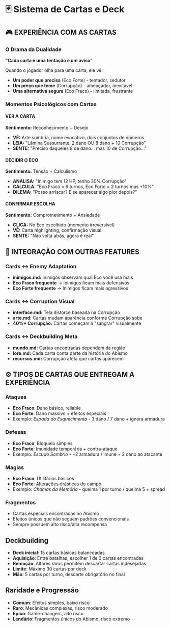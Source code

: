 # 🃏 Sistema de Cartas e Deck

## 🎮 EXPERIÊNCIA COM AS CARTAS

### O Drama da Dualidade
**"Cada carta é uma tentação e um aviso"**

Quando o jogador olha para uma carta, ele vê:
- **Um poder que precisa** (Eco Forte) - tentador, sedutor
- **Um preço que teme** (Corrupção) - ameaçador, inevitável
- **Uma alternativa segura** (Eco Fraco) - limitada, frustrante

### Momentos Psicológicos com Cartas

#### VER A CARTA
**Sentimento:** Reconhecimento + Desejo
- **VÊ:** Arte sombria, nome evocativo, dois conjuntos de números
- **LEIA:** "Lâmina Sussurrante: 2 dano OU 8 dano + 10 Corrupção"
- **SENTE:** "Preciso daqueles 8 de dano... mas 10 de Corrupção..."

#### DECIDIR O ECO
**Sentimento:** Tensão + Calculismo
- **ANALISA:** "Inimigo tem 12 HP, tenho 30% Corrupção"
- **CALCULA:** "Eco Fraco = 6 turnos, Eco Forte = 2 turnos mas +10%"
- **DILEMA:** "Posso arriscar? E se aparecer algo pior depois?"

#### CONFIRMAR ESCOLHA
**Sentimento:** Comprometimento + Ansiedade
- **CLICA:** No Eco escolhido (momento irreversível)
- **VÊ:** Carta highlighting, confirmação visual
- **SENTE:** "Não volta atrás, agora é real"

## 🔗 INTEGRAÇÃO COM OUTRAS FEATURES

### Cards ↔ Enemy Adaptation
- **inimigos.md:** Inimigos observam qual Eco você usa mais
- **Eco Fraco frequente** → Inimigos ficam mais defensivos
- **Eco Forte frequente** → Inimigos ficam mais agressivos

### Cards ↔ Corruption Visual
- **interface.md:** Tela distorce baseada na Corrupção
- **arte.md:** Cartas mudam aparência conforme Corrupção sobe
- **40%+ Corrupção:** Cartas começam a "sangrar" visualmente

### Cards ↔ Deckbuilding Meta
- **mundo.md:** Cartas encontradas dependem da região
- **lore.md:** Cada carta conta parte da história do Abismo
- **recursos.md:** Corrupção afeta que cartas aparecem

## ⚙️ TIPOS DE CARTAS QUE ENTREGAM A EXPERIÊNCIA

### Ataques
- **Eco Fraco**: Dano básico, reliable
- **Eco Forte**: Dano massivo + efeitos especiais
- Exemplo: *Espada do Esquecimento* - 3 dano / 7 dano + ignora armadura

### Defesas
- **Eco Fraco**: Bloqueio simples
- **Eco Forte**: Imunidade temporária + contra-ataque
- Exemplo: *Escudo Sombrio* - +2 armadura / imune + 3 dano ao atacante

### Magias
- **Eco Fraco**: Utilitários básicos
- **Eco Forte**: Alterações drásticas do campo
- Exemplo: *Chamas da Memória* - queima 1 por turno / queima 5 + spread

### Fragmentos
- Cartas especiais encontradas no Abismo
- Efeitos únicos que não seguem padrões convencionais
- Sempre possuem alto risco/alta recompensa

## Deckbuilding
- **Deck inicial**: 15 cartas básicas balanceadas
- **Aquisição**: Entre batalhas, escolher 1 de 3 cartas encontradas
- **Remoção**: Altares raros permitem descartar cartas indesejadas
- **Limite**: Máximo 30 cartas por deck
- **Mão**: 5 cartas por turno, descarte obrigatório no final

## Raridade e Progressão
- **Comum**: Efeitos simples, baixo risco
- **Raro**: Mecânicas complexas, risco moderado
- **Épico**: Game-changers, alto risco
- **Lendário**: Fragmentos únicos do Abismo, risco extremo